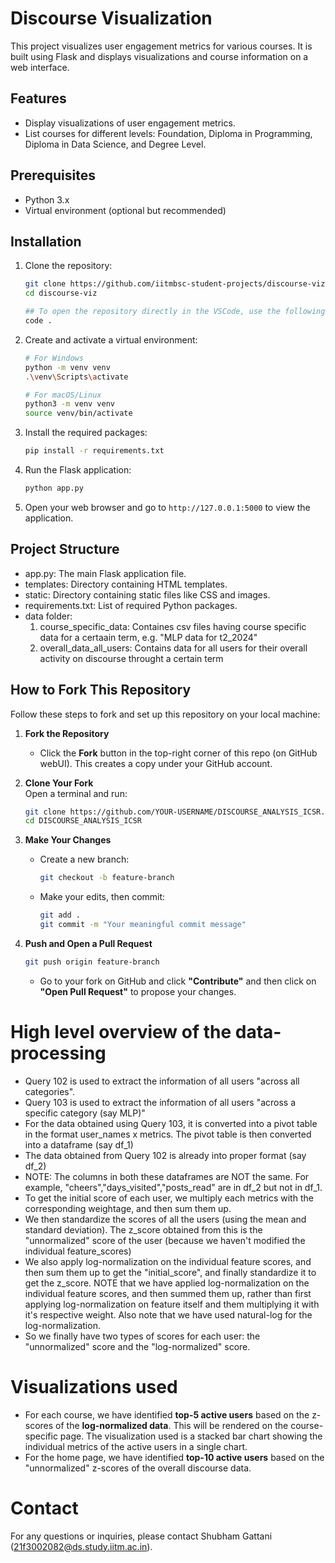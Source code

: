 # Discourse Visualization

This project visualizes user engagement metrics for various courses. It is built using Flask and displays visualizations and course information on a web interface.

## Features

- Display visualizations of user engagement metrics.
- List courses for different levels: Foundation, Diploma in Programming, Diploma in Data Science, and Degree Level.

## Prerequisites

- Python 3.x
- Virtual environment (optional but recommended)

## Installation

1. Clone the repository:

    ```sh
    git clone https://github.com/iitmbsc-student-projects/discourse-viz.git
    cd discourse-viz

    ## To open the repository directly in the VSCode, use the following command:
    code .
    ```

2. Create and activate a virtual environment:

    ```sh
    # For Windows
    python -m venv venv
    .\venv\Scripts\activate

    # For macOS/Linux
    python3 -m venv venv
    source venv/bin/activate
    ```

3. Install the required packages:

    ```sh
    pip install -r requirements.txt
    ```

4. Run the Flask application:

    ```sh
    python app.py
    ```

5. Open your web browser and go to `http://127.0.0.1:5000` to view the application.

## Project Structure

- app.py: The main Flask application file.
- templates: Directory containing HTML templates.
- static: Directory containing static files like CSS and images.
- requirements.txt: List of required Python packages.
- data folder: 
    1. course_specific_data: Containes csv files having course specific data for a certaain term, e.g. "MLP data for t2_2024"
    2. overall_data_all_users: Contains data for all users for their overall activity on discourse throught a certain term

## How to Fork This Repository

Follow these steps to fork and set up this repository on your local machine:

1. **Fork the Repository**  
   - Click the **Fork** button in the top-right corner of this repo (on GitHub webUI). This creates a copy under your GitHub account.

2. **Clone Your Fork**  
   Open a terminal and run:  
   ```sh
   git clone https://github.com/YOUR-USERNAME/DISCOURSE_ANALYSIS_ICSR.git
   cd DISCOURSE_ANALYSIS_ICSR
   ```

4. **Make Your Changes**  
   - Create a new branch:  
     ```sh
     git checkout -b feature-branch
     ```
   - Make your edits, then commit:  
     ```sh
     git add .
     git commit -m "Your meaningful commit message"
     ```

5. **Push and Open a Pull Request**  
   ```sh
   git push origin feature-branch
   ```
   - Go to your fork on GitHub and click **"Contribute"** and then click on **"Open Pull Request"** to propose your changes.

# High level overview of the data-processing

- Query 102 is used to extract the information of all users "across all categories".
- Query 103 is used to extract the information of all users "across a specific category (say MLP)"
- For the data obtained using Query 103, it is converted into a pivot table in the format user_names x metrics. The pivot table is then converted into a dataframe (say df_1)
- The data obtained from Query 102 is already into proper format (say df_2)
- NOTE: The columns in both these dataframes are NOT the same. For example, "cheers","days_visited","posts_read" are in df_2 but not in df_1.
- To get the initial score of each user, we multiply each metrics with the corresponding weightage, and then sum them up.
- We then standardize the scores of all the users (using the mean and standard deviation). The z_score obtained from this is the "unnormalized" score of the user (because we haven't modified the individual feature_scores)
- We also apply log-normalization on the individual feature scores, and then sum them up to get the "initial_score", and finally standardize it to get the z_score. NOTE that we have applied log-normalization on the individual feature scores, and then summed them up, rather than first applying log-normalization on feature itself and them multiplying it with it's respective weight. Also note that we have used natural-log for the log-normalization.
- So we finally have two types of scores for each user: the "unnormalized" score and the "log-normalized" score.

# Visualizations used
- For each course, we have identified **top-5 active users** based on the z-scores of the **log-normalized data**. This will be rendered on the course-specific page. The visualization used is a stacked bar chart showing the individual metrics of the active users in a single chart.
- For the home page, we have identified **top-10 active users** based on the "unnormalized" z-scores of the overall discourse data.



# Contact

For any questions or inquiries, please contact Shubham Gattani (21f3002082@ds.study.iitm.ac.in).
